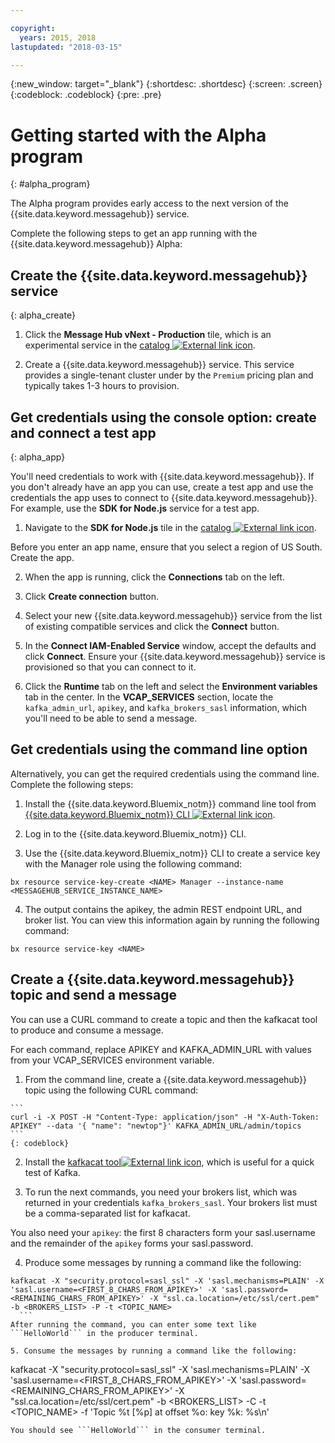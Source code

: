 ```yaml
---

copyright:
  years: 2015, 2018
lastupdated: "2018-03-15"

---
```


{:new_window: target="_blank"}
{:shortdesc: .shortdesc}
{:screen: .screen}
{:codeblock: .codeblock}
{:pre: .pre}


# Getting started with the Alpha program
{: #alpha_program}

The Alpha program provides early access to the next version of the {{site.data.keyword.messagehub}} service. 

Complete the following steps to get an app running with the {{site.data.keyword.messagehub}} Alpha:


## Create the {{site.data.keyword.messagehub}} service
{: alpha_create}


  1. Click the **Message Hub vNext - Production** tile, which is an experimental service in the 
[catalog ![External link icon](../../icons/launch-glyph.svg "External link icon")](https://console.stage1.bluemix.net/catalog/labs/?search=vnext).</li>

  2. Create a {{site.data.keyword.messagehub}} service. This service provides a single-tenant cluster under by the ```Premium``` pricing plan and typically takes 1-3 hours to provision.
 


## Get credentials using the console option: create and connect a test app
{: alpha_app}

You'll need credentials to work with {{site.data.keyword.messagehub}}. 
If you don't already have an app you can use, create a test app and use the credentials the app uses to connect to {{site.data.keyword.messagehub}}. For example, use the **SDK for Node.js** service for a test app. 

  1. Navigate to the **SDK for Node.js** tile in the [catalog ![External link icon](../../icons/launch-glyph.svg "External link icon")](https://console.stage1.bluemix.net/catalog/starters/sdk-for-nodejs).
   
  Before you enter an app name, ensure that you select a region of US South. Create the app.

  2. When the app is running, click the **Connections** tab on the left.

  3. Click **Create connection** button.

  4. Select your new {{site.data.keyword.messagehub}} service from the list of existing compatible services and click the **Connect** button.

  5. In the **Connect IAM-Enabled Service** window, accept the defaults and click **Connect**.
  Ensure your {{site.data.keyword.messagehub}} service is provisioned so that you can connect to it.

  6. Click the **Runtime** tab on the left and select the **Environment variables** tab in the center. In the **VCAP_SERVICES** section, locate the ```kafka_admin_url```, ```apikey```, and ```kafka_brokers_sasl``` information, which you'll need to be able to send a message.
  
## Get credentials using the command line option
Alternatively, you can get the required credentials using the command line. Complete the following steps:

  1. Install the {{site.data.keyword.Bluemix_notm}} command line tool from [{{site.data.keyword.Bluemix_notm}} CLI ![External link icon](../../icons/launch-glyph.svg "External link icon")](/docs/cli/index.html#overview).
  
  2. Log in to the {{site.data.keyword.Bluemix_notm}} CLI.
  
  3. Use the {{site.data.keyword.Bluemix_notm}} CLI to create a service key with the Manager role using the following command:
  ```
  bx resource service-key-create <NAME> Manager --instance-name <MESSAGEHUB_SERVICE_INSTANCE_NAME>
  ```
  4. The output contains the apikey, the admin REST endpoint URL, and broker list. You can view this information again by running the following command:
  ```
  bx resource service-key <NAME>
  ```

## Create a {{site.data.keyword.messagehub}} topic and send a message

You can use a CURL command to create a topic and then the kafkacat tool to produce and consume a message. 

For each command, replace APIKEY and KAFKA_ADMIN_URL with values from your VCAP_SERVICES environment variable.

  1. From the command line, create a {{site.data.keyword.messagehub}} topic using the following CURL command:
  
    ```
    curl -i -X POST -H "Content-Type: application/json" -H "X-Auth-Token: APIKEY" --data '{ "name": "newtop"}' KAFKA_ADMIN_URL/admin/topics
    ```
    {: codeblock}

  2. Install the [kafkacat tool![External link icon](../../icons/launch-glyph.svg "External link icon")](https://github.com/edenhill/kafkacat#install), which is useful for a quick test of Kafka.
  
  3. To run the next commands, you need your brokers list, which was returned in your credentials `kafka_brokers_sasl`. Your brokers list must be a comma-separated list for kafkacat. 
  
  You also need your ```apikey```: the first 8 characters form your sasl.username and the remainder of the ```apikey``` forms your sasl.password.
  
  4. Produce some messages by running a command like the following:
  ```
  kafkacat -X "security.protocol=sasl_ssl" -X 'sasl.mechanisms=PLAIN' -X 'sasl.username=<FIRST_8_CHARS_FROM_APIKEY>' -X 'sasl.password=<REMAINING_CHARS_FROM_APIKEY>' -X "ssl.ca.location=/etc/ssl/cert.pem" -b <BROKERS_LIST> -P -t <TOPIC_NAME>
    ```
  After running the command, you can enter some text like ```HelloWorld``` in the producer terminal.
  
  5. Consume the messages by running a command like the following:
  ```
  kafkacat -X "security.protocol=sasl_ssl" -X 'sasl.mechanisms=PLAIN' -X 'sasl.username=<FIRST_8_CHARS_FROM_APIKEY>' -X 'sasl.password=<REMAINING_CHARS_FROM_APIKEY>' -X "ssl.ca.location=/etc/ssl/cert.pem" -b <BROKERS_LIST> -C -t <TOPIC_NAME> -f 'Topic %t [%p] at offset %o: key %k: %s\n'
  ```
  You should see ```HelloWorld``` in the consumer terminal.

